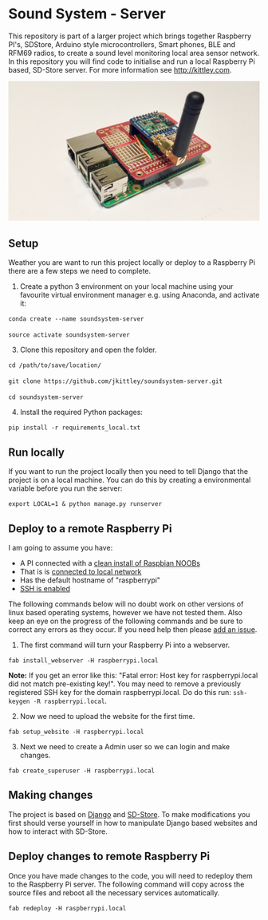 # Sound System - Server
This repository is part of a larger project which brings together Raspberry PI's, SDStore, Arduino style microcontrollers, Smart phones, BLE and RFM69 radios, to create a sound level monitoring local area sensor network. In this repository you will find code to initialise and run a local Raspberry Pi based, SD-Store server. For more information see http://kittley.com.

![Example](_res/server.jpg)

## Setup 
Weather you are want to run this project locally or deploy to a Raspberry Pi there are a few steps we need to complete.

1. Create a python 3 environment on your local machine using your favourite virtual environment manager e.g. using Anaconda, and activate it: 

```
conda create --name soundsystem-server

source activate soundsystem-server
```

3. Clone this repository and open the folder.
```
cd /path/to/save/location/

git clone https://github.com/jkittley/soundsystem-server.git 

cd soundsystem-server
```

4. Install the required Python packages:

```
pip install -r requirements_local.txt
```

## Run locally
If you want to run the project locally then you need to tell Django that the project is on a local machine. You can do this by creating a environmental variable before you run the server:

```
export LOCAL=1 & python manage.py runserver
```

## Deploy to a remote Raspberry Pi
I am going to assume you have:

* A PI connected with a [clean install of Raspbian NOOBs](https://www.raspberrypi.org/documentation/installation/noobs.md)
* That is is [connected to local network](https://www.raspberrypi.org/documentation/configuration/wireless/) 
* Has the default hostname of "raspberrypi"
* [SSH is enabled](https://www.raspberrypi.org/documentation/remote-access/ssh/)

The following commands below will no doubt work on other versions of linux based operating systems, however we have not tested them. Also keep an eye on the progress of the following commands and be sure to correct any errors as they occur. If you need help then please [add an issue](https://github.com/jkittley/soundsystem-server/issues).

1. The first command will turn your Raspberry Pi into a webserver.
```
fab install_webserver -H raspberrypi.local
``` 
**Note:** If you get an error like this: "Fatal error: Host key for raspberrypi.local did not match pre-existing key!". You may need to remove a previously registered SSH key for the domain raspberrypi.local. Do do this run: `ssh-keygen -R raspberrypi.local`.

2. Now we need to upload the website for the first time.
```
fab setup_website -H raspberrypi.local
``` 
3. Next we need to create a Admin user so we can login and make changes.
```
fab create_superuser -H raspberrypi.local
```

## Making changes
The project is based on [Django](https://www.djangoproject.com/) and [SD-Store](https://bitbucket.org/ecostanza/sd_store/src/master/README.md). To make modifications you first should verse yourself in how to manipulate Django based websites and how to interact with SD-Store.

## Deploy changes to remote Raspberry Pi
Once you have made changes to the code, you will need to redeploy them to the Raspberry Pi server. The following command will copy across the source files and reboot all the necessary services automatically.

```
fab redeploy -H raspberrypi.local
```
